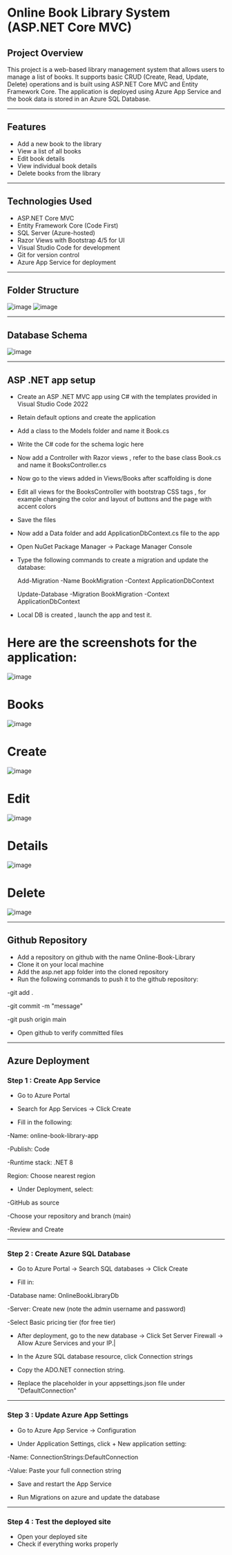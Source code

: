 




# Online Book Library System (ASP.NET Core MVC)

## Project Overview

This project is a web-based library management system that allows users to manage a list of books. It supports basic CRUD (Create, Read, Update, Delete) operations and is built using ASP.NET Core MVC and Entity Framework Core. The application is deployed using Azure App Service and the book data is stored in an Azure SQL Database.

---

## Features

- Add a new book to the library
- View a list of all books
- Edit book details
- View individual book details
- Delete books from the library

---

## Technologies Used

- ASP.NET Core MVC
- Entity Framework Core (Code First)
- SQL Server (Azure-hosted)
- Razor Views with Bootstrap 4/5 for UI
- Visual Studio Code for development
- Git for version control
- Azure App Service for deployment

---

## Folder Structure

![image](https://github.com/user-attachments/assets/8eaa61f9-a34d-4586-a5d8-0fb40dabebc1)
![image](https://github.com/user-attachments/assets/59789e34-b9d5-4b09-b768-98d2e9769fad)

---

## Database Schema

![image](https://github.com/user-attachments/assets/9f2139ac-4d7e-47fe-983a-09ffe8c73c09)

---

## ASP .NET app setup

- Create an ASP .NET MVC app using C# with the templates provided in Visual Studio Code 2022
- Retain default options and create the application
- Add a class to the Models folder and name it Book.cs
- Write the C# code for the schema logic here
- Now add a Controller with Razor views , refer to the base class Book.cs and name it BooksController.cs
- Now go to the views added in Views/Books after scaffolding is done
- Edit all views for the BooksController with bootstrap CSS tags , for example changing the color and layout of buttons and the page with accent colors
- Save the files
- Now add a Data folder and add ApplicationDbContext.cs file to the app
- Open NuGet Package Manager -> Package Manager Console
- Type the following commands to create a migration and update the database:

  Add-Migration -Name BookMigration -Context ApplicationDbContext 

  Update-Database -Migration BookMigration -Context ApplicationDbContext
- Local DB is created , launch the app and test it.


# Here are the screenshots for the application:

![image](https://github.com/user-attachments/assets/67a239c6-e5db-4389-95ff-b81859256724)
# Books
![image](https://github.com/user-attachments/assets/5caf0b51-b34b-4898-8543-1954ea7aeeed)
# Create
![image](https://github.com/user-attachments/assets/77e4290b-7e8d-4a2c-a043-eb2279506417)
# Edit
![image](https://github.com/user-attachments/assets/14ee4b52-d253-4a6b-b18b-63671c932012)
# Details
![image](https://github.com/user-attachments/assets/53620180-7278-4223-aef5-7aeb64cc2a74)
# Delete
![image](https://github.com/user-attachments/assets/c3d6490d-8798-47e0-9b24-b8c51af1f96e)




---


## Github Repository

- Add a repository on github with the name Online-Book-Library
- Clone it on your local machine
- Add the asp.net app folder into the cloned repository
- Run the following commands to push it to the github repository:

-git add .

-git commit -m "message"

-git push origin main

- Open github to verify committed files

---

## Azure Deployment

### Step 1 : Create App Service

- Go to Azure Portal
  
- Search for App Services → Click Create

- Fill in the following:

-Name: online-book-library-app

-Publish: Code

-Runtime stack: .NET 8 

Region: Choose nearest region

- Under Deployment, select:

-GitHub as source

-Choose your repository and branch (main)

-Review and Create

---

### Step 2 : Create Azure SQL Database

- Go to Azure Portal → Search SQL databases → Click Create

- Fill in:

-Database name: OnlineBookLibraryDb

-Server: Create new (note the admin username and password)

-Select Basic pricing tier (for free tier)

- After deployment, go to the new database → Click Set Server Firewall → Allow Azure Services and your IP.|

- In the Azure SQL database resource, click Connection strings

- Copy the ADO.NET connection string.

- Replace the placeholder in your appsettings.json file under "DefaultConnection"

---

###  Step 3 : Update Azure App Settings

- Go to Azure App Service → Configuration

- Under Application Settings, click + New application setting:

-Name: ConnectionStrings:DefaultConnection

-Value: Paste your full connection string 

- Save and restart the App Service

- Run Migrations on azure and update the database

---

### Step 4 : Test the deployed site

- Open your deployed site
- Check if everything works properly




